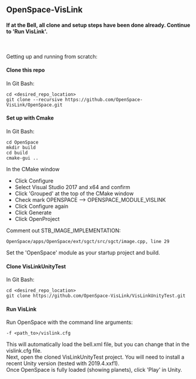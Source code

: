 ## OpenSpace-VisLink
#### If at the Bell, all clone and setup steps have been done already. Continue to 'Run VisLink'.
<br>

Getting up and running from scratch:
#### Clone this repo
In Git Bash:
```
cd <desired_repo_location>
git clone --recursive https://github.com/OpenSpace-VisLink/OpenSpace.git
```
#### Set up with Cmake
In Git Bash:
```
cd OpenSpace
mkdir build
cd build
cmake-gui ..
```
In the CMake window
- Click Configure 
- Select Visual Studio 2017 and x64 and confirm
- Click 'Grouped' at the top of the CMake window
- Check mark OPENSPACE --> OPENSPACE_MODULE_VISLINK
- Click Configure again
- Click Generate
- Click OpenProject  

Comment out STB_IMAGE_IMPLEMENTATION:
```
OpenSpace/apps/OpenSpace/ext/sgct/src/sgct/image.cpp, line 29
```
Set the 'OpenSpace' module as your startup project and build.
#### Clone VisLinkUnityTest
In Git Bash:
```
cd <desired_repo_location>
git clone https://github.com/OpenSpace-VisLink/VisLinkUnityTest.git
```
#### Run VisLink
Run OpenSpace with the command line arguments:
```
-f <path_to>/vislink.cfg
```
This will automatically load the bell.xml file, but you can change that in the vislink.cfg file.   
Next, open the cloned VisLinkUnityTest project. You will need to install a recent Unity version (tested with 2019.4.xxf1).   
Once OpenSpace is fully loaded (showing planets), click 'Play' in Unity.   
